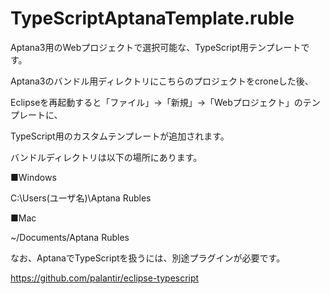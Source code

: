 TypeScriptAptanaTemplate.ruble
==============================

Aptana3用のWebプロジェクトで選択可能な、TypeScript用テンプレートです。

Aptana3のバンドル用ディレクトリにこちらのプロジェクトをcroneした後、

Eclipseを再起動すると「ファイル」->「新規」->「Webプロジェクト」のテンプレートに、

TypeScript用のカスタムテンプレートが追加されます。


バンドルディレクトリは以下の場所にあります。

■Windows

C:\Users\(ユーザ名)\Aptana Rubles

■Mac

~/Documents/Aptana Rubles

なお、AptanaでTypeScriptを扱うには、別途プラグインが必要です。

https://github.com/palantir/eclipse-typescript
